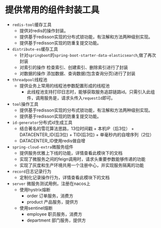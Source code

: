 # 提供常用的组件封装工具
- `redis-tool`缓存工具
  - 提供对redis的操作封装。
  - 提供基于redisson实现的分布式锁功能，有注解和方法两种级别实现。
  - 提供基于redisson实现的防重复提交功能。
- `distribute-es`缓存工具
  - 针对`springboot`的`spring-boot-starter-data-elasticsearch`,做了再次封装
  - 对索引的操作 检查索引、创建索引、删除索引进行了封装
  - 对数据的操作 添加数据、查询数据(包含查询分页)进行了封装
- `threadpool`线程池
  - 提供业务上常用的线程池参数配置形成的线程池
    - 此线程池支持打印日志时，能够获取服务追踪链路id。只需引入此组件，调用服务是，请求头传入`requestId`即可。
- `tool`操作工具
  - 提供基于redisson实现的分布式锁功能，有注解和方法两种级别实现。
  - 提供基于redisson实现的防重复提交功能。
- `id-generator`分布式id生成工具
  - 结合著名的雪花算法思路，13位时间戳 + 本机IP（后3位） + DATACENTER_ID(后3位) + TID(后3位) + 单毫秒内的自增序列（2位）
  - DATACENTER_ID使用redis做自增
- `spring-cloud-extra`微服务组件
  - 提供服务优雅上下线的功能，详情查看此模块下的文档
  - 实现了微服务之间的feign调用时，请求头重要参数能够传递的功能
  - 实现了灰度和生产环境共用一个注册中心，并实现服务隔离的功能
- `record`日志记录行为
  - 定制化记录操作行为，详情查看此模块下的文档
- `server` 微服务测试用例，注册在nacos上
  - 使用hystrix熔断
    - order 订单服务，消费方
    - product 产品服务，提供方
  - 使用sentinel熔断
    - employee 职员服务，消费方
    - department 部门服务，提供方